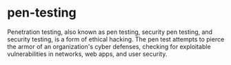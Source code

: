 # pen-testing
Penetration testing, also known as pen testing, security pen testing, and security testing, is a form of ethical hacking. The pen test attempts to pierce the armor of an organization's cyber defenses, checking for exploitable vulnerabilities in networks, web apps, and user security.

